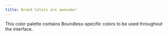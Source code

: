 ```yaml
---
title: Brand Colors are awesome!
---
```


This color palette contains Boundless-specific colors to be used throughout the interface.
